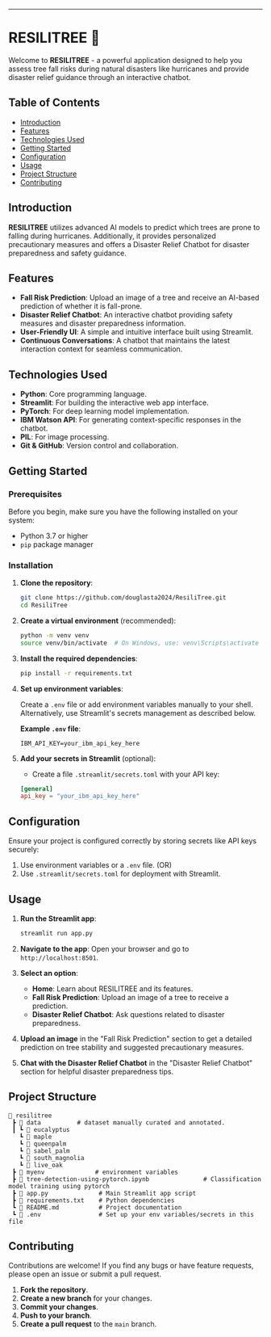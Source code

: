 
---

# RESILITREE 🌳

Welcome to **RESILITREE** - a powerful application designed to help you assess tree fall risks during natural disasters like hurricanes and provide disaster relief guidance through an interactive chatbot.

## Table of Contents

- [Introduction](#introduction)
- [Features](#features)
- [Technologies Used](#technologies-used)
- [Getting Started](#getting-started)
- [Configuration](#configuration)
- [Usage](#usage)
- [Project Structure](#project-structure)
- [Contributing](#contributing)
  
## Introduction

**RESILITREE** utilizes advanced AI models to predict which trees are prone to falling during hurricanes. Additionally, it provides personalized precautionary measures and offers a Disaster Relief Chatbot for disaster preparedness and safety guidance.

## Features

- **Fall Risk Prediction**: Upload an image of a tree and receive an AI-based prediction of whether it is fall-prone.
- **Disaster Relief Chatbot**: An interactive chatbot providing safety measures and disaster preparedness information.
- **User-Friendly UI**: A simple and intuitive interface built using Streamlit.
- **Continuous Conversations**: A chatbot that maintains the latest interaction context for seamless communication.

## Technologies Used

- **Python**: Core programming language.
- **Streamlit**: For building the interactive web app interface.
- **PyTorch**: For deep learning model implementation.
- **IBM Watson API**: For generating context-specific responses in the chatbot.
- **PIL**: For image processing.
- **Git & GitHub**: Version control and collaboration.

## Getting Started

### Prerequisites

Before you begin, make sure you have the following installed on your system:

- Python 3.7 or higher
- `pip` package manager

### Installation

1. **Clone the repository**:

   ```bash
   git clone https://github.com/douglasta2024/ResiliTree.git
   cd ResiliTree
   ```

2. **Create a virtual environment** (recommended):

   ```bash
   python -m venv venv
   source venv/bin/activate  # On Windows, use: venv\Scripts\activate
   ```

3. **Install the required dependencies**:

   ```bash
   pip install -r requirements.txt
   ```

4. **Set up environment variables**:

   Create a `.env` file or add environment variables manually to your shell. Alternatively, use Streamlit's secrets management as described below.

   **Example `.env` file**:
   ```env
   IBM_API_KEY=your_ibm_api_key_here
   ```

5. **Add your secrets in Streamlit** (optional):
   - Create a file `.streamlit/secrets.toml` with your API key:

   ```toml
   [general]
   api_key = "your_ibm_api_key_here"
   ```

## Configuration

Ensure your project is configured correctly by storing secrets like API keys securely:

1. Use environment variables or a `.env` file.
   (OR)
3. Use `.streamlit/secrets.toml` for deployment with Streamlit.

## Usage

1. **Run the Streamlit app**:

   ```bash
   streamlit run app.py
   ```

2. **Navigate to the app**:
   Open your browser and go to `http://localhost:8501`.

3. **Select an option**:
   - **Home**: Learn about RESILITREE and its features.
   - **Fall Risk Prediction**: Upload an image of a tree to receive a prediction.
   - **Disaster Relief Chatbot**: Ask questions related to disaster preparedness.

4. **Upload an image** in the "Fall Risk Prediction" section to get a detailed prediction on tree stability and suggested precautionary measures.

5. **Chat with the Disaster Relief Chatbot** in the "Disaster Relief Chatbot" section for helpful disaster preparedness tips.

## Project Structure

```
📂 resilitree
 ┣ 📂 data          # dataset manually curated and annotated.
 ┃ ┗ 📜 eucalyptus
   ┗ 📜 maple
   ┗ 📜 queenpalm
   ┗ 📜 sabel_palm
   ┗ 📜 south_magnolia
   ┗ 📜 live_oak 
 ┣ 📂 myenv              # environment variables
 ┣ 📂 tree-detection-using-pytorch.ipynb               # Classification model training using pytorch
 ┣ 📜 app.py              # Main Streamlit app script
 ┣ 📜 requirements.txt    # Python dependencies
 ┗ 📜 README.md           # Project documentation
 ┗ 📜 .env                # Set up your env variables/secrets in this file
```

## Contributing

Contributions are welcome! If you find any bugs or have feature requests, please open an issue or submit a pull request.

1. **Fork the repository**.
2. **Create a new branch** for your changes.
3. **Commit your changes**.
4. **Push to your branch**.
5. **Create a pull request** to the `main` branch.
